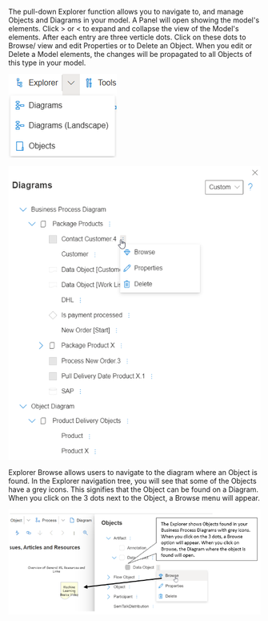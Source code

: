 The pull-down Explorer function allows you to navigate to, and manage Objects and Diagrams in your model. A Panel will open showing the model's elements. Click > or < to expand and collapse the view of the Model's elements. After each entry are three verticle dots. Click on these dots to Browse/ view and edit Properties or to Delete an Object. When you edit or Delete a Model elements, the changes will be propagated to all Objects of this type in your model.

![alt text](<images/Explorer Pull down Menu.png>)

![alt text](images/ExplorerPanel.png)

Explorer Browse allows users to navigate to the diagram where an Object is found. In the Explorer navigation tree, you will see that some of the Objects have a grey icons. This signifies that the Object can be found on a Diagram. When you click on the 3 dots next to the Object, a Browse menu will appear.

![alt text](images/Explorer_Browse.png)
